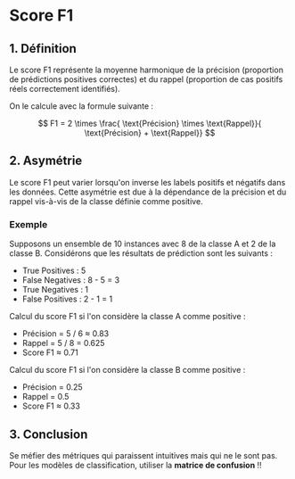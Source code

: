
# Score F1

## 1. Définition
Le score F1 représente la moyenne harmonique de la précision (proportion de 
prédictions positives correctes) et du rappel (proportion de cas positifs réels 
correctement identifiés).

On le calcule avec la formule suivante :

$$ F1 = 2 \times \frac{ \text{Précision} \times \text{Rappel}}{ \text{Précision} + \text{Rappel}} $$

## 2. Asymétrie
Le score F1 peut varier lorsqu'on inverse les labels positifs et négatifs dans les 
données. Cette asymétrie est due à la dépendance de la précision et du rappel 
vis-à-vis de la classe définie comme positive.

### Exemple 
Supposons un ensemble de 10 instances avec 8 de la classe A et 2 de la classe B. 
Considérons que les résultats de prédiction sont les suivants :

- True Positives : 5
- False Negatives : 8 - 5 = 3
- True Negatives : 1
- False Positives : 2 - 1 = 1

Calcul du score F1 si l'on considère la classe A comme positive :
- Précision = 5 / 6 ≈ 0.83
- Rappel = 5 / 8 = 0.625
- Score F1 ≈ 0.71

Calcul du score F1 si l'on considère la classe B comme positive :
- Précision = 0.25
- Rappel = 0.5
- Score F1 ≈ 0.33


## 3. Conclusion
Se méfier des métriques qui paraissent intuitives mais qui ne le sont pas. 
Pour les modèles de classification, utiliser la **matrice de confusion** !!